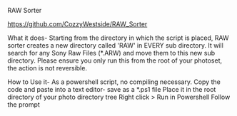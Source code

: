 RAW Sorter 

https://github.com/CozzyWestside/RAW_Sorter
          
What it does-
Starting from the directory in which the script is placed, RAW sorter creates a new directory called 'RAW' in EVERY sub directory. It will search for any Sony Raw Files (*.ARW) and move them to this new sub directory. Please ensure you only run this from the root of your photoset, the action is not reversible.


How to Use it-
As a powershell script, no compiling necessary. Copy the code and paste into a text editor- save as a *.ps1 file
Place it in the root directory of your photo directory tree
Right click > Run in Powershell
Follow the prompt
